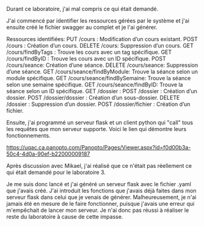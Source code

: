 Durant ce laboratoire, j'ai mal compris ce qui était demandé.

J'ai commencé par identifier les ressources gérées par le système et j'ai ensuite créé le fichier swagger au complet et je l'ai générer.

Ressources identifiées:
PUT /cours : Modification d’un cours existant.
POST /cours : Création d’un cours.
DELETE /cours: Suppression d’un cours.
GET /cours/findByTags : Trouve les cours avec un tag spécifique.
GET /cours/findByID : Trouve les cours avec un ID spécifique.
POST /cours/seance: Création d’une séance.
DELETE /cours/seance: Suppression d’une séance.
GET /cours/seance/findByModule: Trouve la séance selon un module spécifique.
GET /cours/seance/findBySemaine: Trouve la séance selon une semaine spécifique.
GET /cours/seance/findByID: Trouve la séance selon un ID spécifique.
GET /dossier : 
POST /dossier : Création d’un dossier.
POST /dossier/dossier : Création d’un sous-dossier.
DELETE /dossier : Suppression d’un dossier.
POST /dossier/fichier : Création d’un fichier.

Ensuite, j'ai programmé un serveur flask et un client python qui "call" tous les requêtes que mon serveur supporte.
Voici le lien qui démontre leurs fonctionnements.

https://uqac.ca.panopto.com/Panopto/Pages/Viewer.aspx?id=f0d00b3a-50c4-4d0a-90ef-b22000009187

Après discussion avec Mikael, j'ai réalisé que ce n'était pas réellement ce qui était demandé pour le laboratoire 3.

Je me suis donc lancé et j'ai généré un serveur flask avec le fichier .yaml que j'avais créé.
J'ai introduit les fonctions que j'avais déjà faites dans mon serveur flask dans celui que je venais de générer.
Malheureusement, je n'ai jamais été en mesure de le faire fonctionner, puisque j'avais une erreur qui m'empêchait de lancer mon serveur.
Je n'ai donc pas réussi à réaliser le reste du laboratoire à cause de cette impasse.
